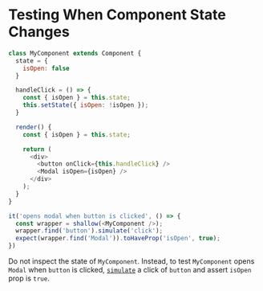 # Testing When Component State Changes

```js
class MyComponent extends Component {
  state = {
    isOpen: false
  }

  handleClick = () => {
    const { isOpen } = this.state;
    this.setState({ isOpen: !isOpen });
  }

  render() {
    const { isOpen } = this.state;

    return (
      <div>
        <button onClick={this.handleClick} />
        <Modal isOpen={isOpen} />
      </div>
    );
  }
}
```

```js
it('opens modal when button is clicked', () => {
  const wrapper = shallow(<MyComponent />);
  wrapper.find('button').simulate('click');
  expect(wrapper.find('Modal')).toHaveProp('isOpen', true);
})
```

Do not inspect the state of `MyComponent`.  Instead, to test `MyComponent` opens `Modal` when `button` is clicked, [`simulate`](https://airbnb.io/enzyme/docs/api/ShallowWrapper/simulate.html) a click of `button` and assert `isOpen` prop is `true`.
